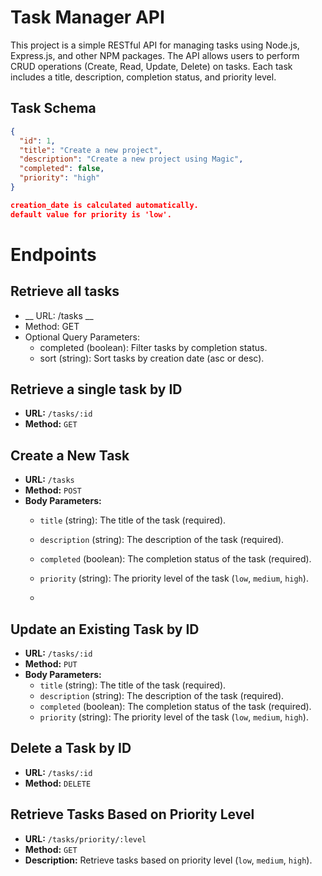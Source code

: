 # Task Manager API

This project is a simple RESTful API for managing tasks using Node.js, Express.js, and other NPM packages. The API allows users to perform CRUD operations (Create, Read, Update, Delete) on tasks. Each task includes a title, description, completion status, and priority level.

## Task Schema

```json
{
  "id": 1,
  "title": "Create a new project",
  "description": "Create a new project using Magic",
  "completed": false,
  "priority": "high"
}

creation_date is calculated automatically.
default value for priority is 'low'.
```

# Endpoints
## Retrieve all tasks
* __ URL: /tasks __
* Method: GET
* Optional Query Parameters:
  * completed (boolean): Filter tasks by completion status.
  * sort (string): Sort tasks by creation date (asc or desc).


## Retrieve a single task by ID

- **URL:** `/tasks/:id`
- **Method:** `GET`

## Create a New Task

- **URL:** `/tasks`
- **Method:** `POST`
- **Body Parameters:**
  - `title` (string): The title of the task (required).
  - `description` (string): The description of the task (required).
  - `completed` (boolean): The completion status of the task (required).
  - `priority` (string): The priority level of the task (`low`, `medium`, `high`).
 
  - 
## Update an Existing Task by ID

- **URL:** `/tasks/:id`
- **Method:** `PUT`
- **Body Parameters:**
  - `title` (string): The title of the task (required).
  - `description` (string): The description of the task (required).
  - `completed` (boolean): The completion status of the task (required).
  - `priority` (string): The priority level of the task (`low`, `medium`, `high`).

## Delete a Task by ID

- **URL:** `/tasks/:id`
- **Method:** `DELETE`

## Retrieve Tasks Based on Priority Level

- **URL:** `/tasks/priority/:level`
- **Method:** `GET`
- **Description:** Retrieve tasks based on priority level (`low`, `medium`, `high`).

